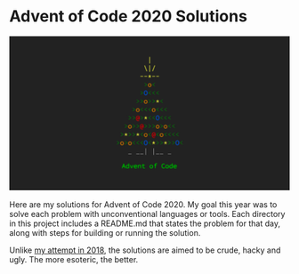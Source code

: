 # Advent of Code 2020 Solutions

<img src="advent.png"/>

Here are my solutions for Advent of Code 2020. My goal this year was to solve each problem with unconventional languages or tools. Each directory in this project includes a README.md that states the problem for that day, along with steps for building or running the solution.

Unlike [my attempt in 2018](https://github.com/brandon1024/aoc2018), the solutions are aimed to be crude, hacky and ugly. The more esoteric, the better.

